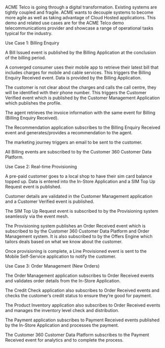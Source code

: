 ACME Telco is going through a digital transformation. Existing systems are tightly coupled and fragile. ACME wants to decouple systems to become more agile as well as taking advantage of Cloud Hosted applications. This demo and related use cases are for the ACME Telco demo telecommunications provider and showcase a range of operational tasks typical for the industry.

Use Case 1: Billing Enquiry

A Bill Issued event is published by the Billing Application at the conclusion of the billing period.

A converged consumer uses their mobile app to retrieve their latest bill that includes charges for mobile and cable services. This triggers the Billing Enquiry Received event. Data is provided by the Billing Application.

The customer is not clear about the charges and calls the call centre, they will be identified with their phone number. This triggers the Customer Verified event which is published by the Customer Management Application which publishes the profile.

The agent retrieves the invoice information with the same event for Billing (Billing Enquiry Received). 

The Recommendation application subscribes to the Billing Enquiry Received event and generates/provides a recommendation to the agent.

The marketing journey triggers an email to be sent to the customer.

All Billing events are subscribed to by the Customer 360 Customer Data Platform.

Use Case 2: Real-time Provisioning

A pre-paid customer goes to a local shop to have their sim card balance topped up. Data is entered into the In-Store Application and a SIM Top Up Request event is published.

Customer details are validated in the Customer Management application and a Customer Verified event is published.

The SIM Top Up Request event is subscribed to by the Provisioning system seamlessly via the event mesh.

The Provisioning system publishes an Order Received event which is subscribed to by the Customer 360 Customer Data Platform and Order Management system. It is also subscribed to by the Offers Engine which tailors deals based on what we know about the customer.

Once provisioning is complete, a Line Provisioned event is sent to the Mobile Self-Service application to notify the customer.


Use Case 3: Order Management (New Orders)

The Order Management application subscribes to Order Received events and validates order details from the In-Store Application.

The Credit Check application also subscribes to Order Received events and checks the customer’s credit status to ensure they’re good for payment.

The Product Inventory application also subscribes to Order Received events and manages the inventory level check and distribution.

The Payment application subscribes to Payment Received events published by the In-Store Application and processes the payment.

The Customer 360 Customer Data Platform subscribes to the Payment Received event for analytics and to complete the process.
